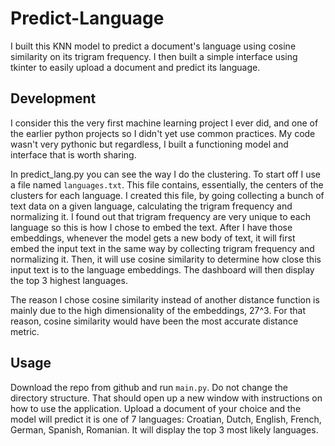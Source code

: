 # Predict-Language

I built this KNN model to predict a document's language using cosine similarity on its trigram frequency. I then built a simple interface using tkinter to easily upload a document and predict its language.

## Development
I consider this the very first machine learning project I ever did, and one of the earlier python projects so I didn't yet use common practices. My code wasn't very pythonic but regardless, I built a functioning model and interface that is worth sharing.

In predict_lang.py you can see the way I do the clustering. To start off I use a file named `languages.txt`. This file contains, essentially, the centers of the clusters for each language. I created this file, by going collecting a bunch of text data on a given language, calculating the trigram frequency and normalizing it. I found out that trigram frequency are very unique to each language so this is how I chose to embed the text. After I have those embeddings, whenever the model gets a new body of text, it will first embed the input text in the same way by collecting trigram frequency and normalizing it. Then, it will use cosine similarity to determine how close this input text is to the language embeddings. The dashboard will then display the top 3 highest languages.

The reason I chose cosine similarity instead of another distance function is mainly due to the high dimensionality of the embeddings, 27^3. For that reason, cosine similarity would have been the most accurate distance metric.

## Usage
Download the repo from github and run `main.py`. Do not change the directory structure.
That should open up a new window with instructions on how to use the application. Upload a document of your choice and the model will predict it is one of 7 languages: Croatian, Dutch, English, French, German, Spanish, Romanian. It will display the top 3 most likely languages.

